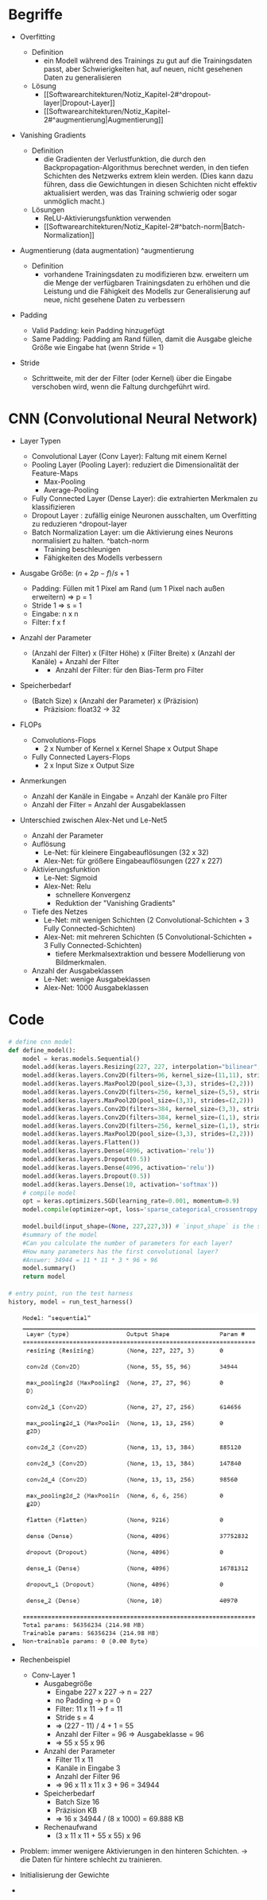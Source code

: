 # Begriffe 
- Overfitting 
	- Definition 
		- ein Modell während des Trainings zu gut auf die Trainingsdaten passt, aber Schwierigkeiten hat, auf neuen, nicht gesehenen Daten zu generalisieren 
	- Lösung 
		- [[Softwarearchitekturen/Notiz_Kapitel-2#^dropout-layer|Dropout-Layer]] 
		- [[Softwarearchitekturen/Notiz_Kapitel-2#^augmentierung|Augmentierung]] 
- Vanishing Gradients 
	- Definition 
		- die Gradienten der Verlustfunktion, die durch den Backpropagation-Algorithmus berechnet werden, in den tiefen Schichten des Netzwerks extrem klein werden. (Dies kann dazu führen, dass die Gewichtungen in diesen Schichten nicht effektiv aktualisiert werden, was das Training schwierig oder sogar unmöglich macht.) 
	- Lösungen 
		- ReLU-Aktivierungsfunktion verwenden 
		- [[Softwarearchitekturen/Notiz_Kapitel-2#^batch-norm|Batch-Normalization]] 

- Augmentierung (data augmentation) ^augmentierung
	- Definition 
		- vorhandene Trainingsdaten zu modifizieren bzw. erweitern um die Menge der verfügbaren Trainingsdaten zu erhöhen und die Leistung und die Fähigkeit des Modells zur Generalisierung auf neue, nicht gesehene Daten zu verbessern 

- Padding 
	- Valid Padding: kein Padding hinzugefügt 
	- Same Padding: Padding am Rand füllen, damit die Ausgabe gleiche Größe wie Eingabe hat (wenn Stride = 1) 
- Stride 
	- Schrittweite, mit der der Filter (oder Kernel) über die Eingabe verschoben wird, wenn die Faltung durchgeführt wird. 

# CNN (Convolutional Neural Network) 
- Layer Typen 
	- Convolutional Layer (Conv Layer): Faltung mit einem Kernel 
	- Pooling Layer (Pooling Layer): reduziert die Dimensionalität der Feature-Maps 
		- Max-Pooling 
		- Average-Pooling 
	- Fully Connected Layer (Dense Layer): die extrahierten Merkmalen zu klassifizieren 
	- Dropout Layer : zufällig einige Neuronen ausschalten, um Overfitting zu reduzieren ^dropout-layer
	- Batch Normalization Layer: um die Aktivierung eines Neurons normalisiert zu halten. ^batch-norm
		- Training beschleunigen 
		- Fähigkeiten des Modells verbessern 

- Ausgabe Größe: $(n + 2p -f)/s + 1$ 
	- Padding: Füllen mit 1 Pixel am Rand (um 1 Pixel nach außen erweitern) $\Rightarrow$ p = 1 
	- Stride 1 $\Rightarrow$ s = 1 
	- Eingabe: n x n 
	- Filter: f x f 
- Anzahl der Parameter 
	- (Anzahl der Filter) x (Filter Höhe) x (Filter Breite) x (Anzahl der Kanäle) + Anzahl der Filter 
		- + Anzahl der Filter: für den Bias-Term pro Filter 
- Speicherbedarf 
	- (Batch Size) x (Anzahl der Parameter) x (Präzision) 
		- Präzision: float32 -> 32 
- FLOPs
	- Convolutions-Flops 
		- 2 x Number of Kernel x Kernel Shape x Output Shape 
	- Fully Connected Layers-Flops 
		- 2 x Input Size x Output Size 
- Anmerkungen 
	- Anzahl der Kanäle in Eingabe = Anzahl der Kanäle pro Filter 
	- Anzahl der Filter = Anzahl der Ausgabeklassen 

- Unterschied zwischen Alex-Net und Le-Net5 
	- Anzahl der Parameter 
	- Auflösung 
		- Le-Net: für kleinere Eingabeauflösungen (32 x 32) 
		- Alex-Net: für größere Eingabeauflösungen (227 x 227) 
	- Aktivierungsfunktion 
		- Le-Net: Sigmoid 
		- Alex-Net: Relu 
			- schnellere Konvergenz 
			- Reduktion der "Vanishing Gradients" 
	- Tiefe des Netzes 
		- Le-Net: mit wenigen Schichten (2 Convolutional-Schichten + 3 Fully Connected-Schichten) 
		- Alex-Net: mit mehreren Schichten (5 Convolutional-Schichten + 3 Fully Connected-Schichten) 
			- tiefere Merkmalsextraktion und bessere Modellierung von Bildmerkmalen. 
	- Anzahl der Ausgabeklassen 
		- Le-Net: wenige Ausgabeklassen 
		- Alex-Net: 1000 Ausgabeklassen 

# Code 
```python
# define cnn model
def define_model():
    model = keras.models.Sequential()
    model.add(keras.layers.Resizing(227, 227, interpolation="bilinear", crop_to_aspect_ratio=False))
    model.add(keras.layers.Conv2D(filters=96, kernel_size=(11,11), strides=(4,4), activation='relu', input_shape=(227,227,3)))
    model.add(keras.layers.MaxPool2D(pool_size=(3,3), strides=(2,2)))
    model.add(keras.layers.Conv2D(filters=256, kernel_size=(5,5), strides=(1,1), activation='relu', padding="same"))
    model.add(keras.layers.MaxPool2D(pool_size=(3,3), strides=(2,2)))
    model.add(keras.layers.Conv2D(filters=384, kernel_size=(3,3), strides=(1,1), activation='relu', padding="same"))
    model.add(keras.layers.Conv2D(filters=384, kernel_size=(1,1), strides=(1,1), activation='relu', padding="same"))
    model.add(keras.layers.Conv2D(filters=256, kernel_size=(1,1), strides=(1,1), activation='relu', padding="same"))
    model.add(keras.layers.MaxPool2D(pool_size=(3,3), strides=(2,2)))
    model.add(keras.layers.Flatten())
    model.add(keras.layers.Dense(4096, activation='relu'))
    model.add(keras.layers.Dropout(0.5))
    model.add(keras.layers.Dense(4096, activation='relu'))
    model.add(keras.layers.Dropout(0.5))
    model.add(keras.layers.Dense(10, activation='softmax'))
    # compile model
    opt = keras.optimizers.SGD(learning_rate=0.001, momentum=0.9)
    model.compile(optimizer=opt, loss='sparse_categorical_crossentropy', metrics=['accuracy'])

    model.build(input_shape=(None, 227,227,3)) # `input_shape` is the shape of the input data, e.g. input_shape = (None, 32, 32, 3)
    #summary of the model
    #Can you calculate the number of parameters for each layer?
    #How many parameters has the first convolutional layer?
    #Answer: 34944 = 11 * 11 * 3 * 96 + 96
    model.summary()
    return model

# entry point, run the test harness
history, model = run_test_harness()
```
- ![|625](https://github.com/ICH-BIN-HXM/images_Softwarearchitekturen/blob/main/Snipaste_2023-11-01_16-27-03.png?raw=)
- Rechenbeispiel 
	- Conv-Layer 1 
		- Ausgabegröße 
			- Eingabe 227 x 227 $\rightarrow$ n = 227 
			- no Padding $\rightarrow$ p = 0
			- Filter: 11 x 11 $\rightarrow$ f = 11 
			- Stride s = 4 
			- $\Rightarrow$ (227 - 11) / 4 + 1 = 55 
			- Anzahl der Filter = 96 $\Rightarrow$ Ausgabeklasse = 96 
			- $\Longrightarrow$ 55 x 55 x 96 
		- Anzahl der Parameter 
			- Filter 11 x 11 
			- Kanäle in Eingabe 3 
			- Anzahl der Filter 96 
			- $\Longrightarrow$ 96 x 11 x 11 x 3 + 96 = 34944 
		- Speicherbedarf 
			- Batch Size 16 
			- Präzision KB 
			- $\Longrightarrow$ 16 x 34944 / (8 x 1000) = 69.888 KB 
		- Rechenaufwand 
			- (3 x 11 x 11 + 55 x 55) x 96 

- Problem: immer wenigere Aktivierungen in den hinteren Schichten. -> die Daten für hintere schlecht zu trainieren. 


- Initialisierung der Gewichte 
- 